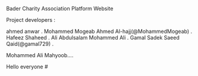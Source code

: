 Bader Charity Association Platform Website

Project developers :



ahmed anwar  .
Mohammed Mogeab Ahmed Al-hajj(@MohammedMogeab) .
Hafeez Shaheed .
Ali Abdulsalam Mohammed Ali .
Gamal Sadek Saeed Qaid(@gamal729) .

Mohammed Ali Mahyoob....
 

 Hello everyone
#![]()
